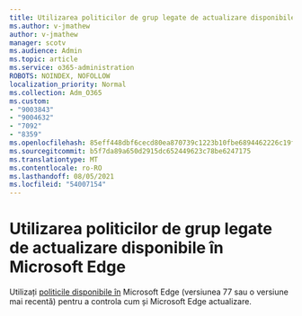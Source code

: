 ```yaml
---
title: Utilizarea politicilor de grup legate de actualizare disponibile în Microsoft Edge
ms.author: v-jmathew
author: v-jmathew
manager: scotv
ms.audience: Admin
ms.topic: article
ms.service: o365-administration
ROBOTS: NOINDEX, NOFOLLOW
localization_priority: Normal
ms.collection: Adm_O365
ms.custom:
- "9003843"
- "9004632"
- "7092"
- "8359"
ms.openlocfilehash: 85eff448dbf6cecd80ea870739c1223b10fbe6894462226c19fd9aae26faad6b
ms.sourcegitcommit: b5f7da89a650d2915dc652449623c78be6247175
ms.translationtype: MT
ms.contentlocale: ro-RO
ms.lasthandoff: 08/05/2021
ms.locfileid: "54007154"
---
```

# <a name="use-update-related-group-policies-available-in-microsoft-edge"></a>Utilizarea politicilor de grup legate de actualizare disponibile în Microsoft Edge

Utilizați [politicile disponibile în](https://go.microsoft.com/fwlink/?linkid=2134862) Microsoft Edge (versiunea 77 sau o versiune mai recentă) pentru a controla cum și Microsoft Edge actualizare.
